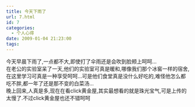 ```yaml
---
title: 今天下雨了
url: 7.html
id: 7
categories:
  - 个人心得
date: 2009-01-04 21:23:00
tags:
---
```


今天早晨下雨了,一点都不大,即使打了伞雨还是会吹到脸颊上呵呵...  
在老公的实验室呆了一天,他们的实验室可真是暖和,哪像我们那个冰窖一样的宿舍,在这里学习可真是一种享受呵呵...可是他们食堂真是没什么好吃的,难怪他怎么都吃不胖,都一年了还是那不变的白菜汤...  
晚上回来,人真是多,现在在看click黄金屋,其实最想看的就是珠光宝气,可是上传的太慢了.不过click黄金屋也还不错呵呵